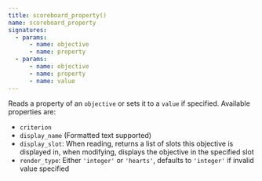 ```yaml
---
title: scoreboard_property()
name: scoreboard_property
signatures:
  - params:
      - name: objective
      - name: property
  - params:
      - name: objective
      - name: property
      - name: value
---
```


Reads a property of an `objective` or sets it to a `value` if specified.
Available properties are:

- `criterion`
- `display_name` (Formatted text supported)
- `display_slot`: When reading, returns a list of slots this objective is
  displayed in, when modifying, displays the objective in the specified slot
- `render_type`: Either `'integer'` or `'hearts'`, defaults to `'integer'` if
  invalid value specified
